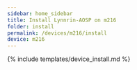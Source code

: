 ```yaml
---
sidebar: home_sidebar
title: Install Lynnrin-AOSP on m216
folder: install
permalink: /devices/m216/install
device: m216
---
```

{% include templates/device_install.md %}
